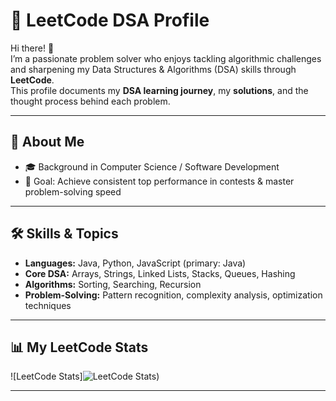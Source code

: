 # 🧩 LeetCode DSA Profile

Hi there! 👋  
I’m a passionate problem solver who enjoys tackling algorithmic challenges and sharpening my Data Structures & Algorithms (DSA) skills through **LeetCode**.  
This profile documents my **DSA learning journey**, my **solutions**, and the thought process behind each problem.

---

## 🚀 About Me
- 🎓 Background in Computer Science / Software Development
- 📍 Goal: Achieve consistent top performance in contests & master problem-solving speed

---

## 🛠️ Skills & Topics
- **Languages:** Java, Python, JavaScript (primary: Java)
- **Core DSA:** Arrays, Strings, Linked Lists, Stacks, Queues, Hashing
- **Algorithms:** Sorting, Searching, Recursion
- **Problem-Solving:** Pattern recognition, complexity analysis, optimization techniques

---

## 📊 My LeetCode Stats
![LeetCode Stats]![LeetCode Stats](https://leetcard.jacoblin.cool/arjunpangunuri?theme=catppuccinMocha&font=Poppins&ext=heatmap))

---
